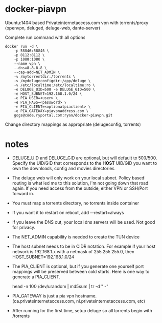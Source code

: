 docker-piavpn
================

Ubuntu:1404 based Privateinternetaccess.com vpn with torrents/proxy (openvpn, deluged, deluge-web, dante-server)

Complete run command with all options

    docker run -d \
        -p 58846:58846 \
        -p 8112:8112 \
        -p 1080:1080 \
        --name vpn \
        --dns=8.8.8.8 \
        --cap-add=NET_ADMIN \    
        -v /mytorrentdir:/torrents \
        -v /mydelugeconfigdir:/app/deluge \
        -v /etc/localtime:/etc/localtime:ro \
        -e DELUGE_UID=500 -e DELUGE_GID=500 \
        -e HOST_SUBNET=192.168.1.0/24 \
        -e PIA_USER=<user> \
        -e PIA_PASS=<password> \
        -e PIA_CLIENT=<optionalpiaclient> \
        -e PIA_GATEWAY=piavpnaddress.com \        
        gogs@code.ryportal.com:ryan/docker-piavpn.git


Change directory mappings as appropriate (delugeconfig, torrents)

notes
=====

* DELUGE_UID and DELUGE_GID are optional, but will default to 500/500.   Specify the UID/GID that corresponds to the **HOST** UID/GID you want to own the downloads, config and movies directories.
* The deluge web will only work on your local subnet.   Policy based routing is what led me to this solution, I'm not going down that road again.  If you need access from the outside, either VPN or SSH/Port forward in.
* You must map a torrents directory, no torrents inside container
* If you want it to restart on reboot, add --restart=always
* If you leave the DNS out, your local dns servers will be used.  Not good for privacy.
* The NET_ADMIN capability is needed to create the TUN device
* The host subnet needs to be in CIDR notation.   For example if your host network is 192.168.1.x with a netmask of 255.255.255.0, then HOST_SUBNET=192.168.1.0/24
* The PIA_CLIENT is optional, but if you generate one yourself port mappings will be preserved between cold starts.   Here is one way to generate a PIA_CLIENT.


    head -n 100 /dev/urandom | md5sum | tr -d " -"
    

* PIA_GATEWAY is just a pia vpn hostname.  (ca.privateinternetaccess.com, nl.privateinternetaccess.com, etc)
* After running for the first time, setup deluge so all torrents begin with /torrents
